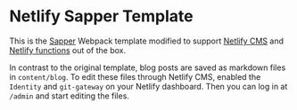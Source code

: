# Netlify Sapper Template

This is the [Sapper](https://sapper.svelte.dev) Webpack template modified to support [Netlify CMS](https://www.netlifycms.org/) and [Netlify functions](https://www.netlify.com/products/functions/) out of the box.

In contrast to the original template, blog posts are saved as markdown files in `content/blog`. To edit these files through Netlify CMS, enabled the `Identity` and `git-gateway` on your Netlify dashboard. Then you can log in at `/admin` and start editing the files.
